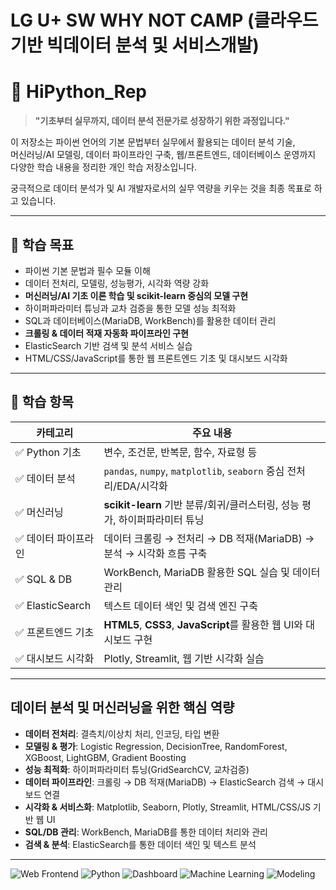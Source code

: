 # LG U+ SW WHY NOT CAMP (클라우드 기반 빅데이터 분석 및 서비스개발)
# 📘 HiPython_Rep

> **"기초부터 실무까지, 데이터 분석 전문가로 성장하기 위한 과정입니다."**

이 저장소는 파이썬 언어의 기본 문법부터 실무에서 활용되는 데이터 분석 기술,  
머신러닝/AI 모델링, 데이터 파이프라인 구축, 웹/프론트엔드, 데이터베이스 운영까지  
다양한 학습 내용을 정리한 개인 학습 저장소입니다.  

궁극적으로 데이터 분석가 및 AI 개발자로서의 실무 역량을 키우는 것을 최종 목표로 하고 있습니다.

---

## 📝 학습 목표

- 파이썬 기본 문법과 필수 모듈 이해
- 데이터 전처리, 모델링, 성능평가, 시각화 역량 강화
- **머신러닝/AI 기초 이론 학습 및 scikit-learn 중심의 모델 구현**
- 하이퍼파라미터 튜닝과 교차 검증을 통한 모델 성능 최적화
- SQL과 데이터베이스(MariaDB, WorkBench)를 활용한 데이터 관리
- **크롤링 & 데이터 적재 자동화 파이프라인 구현**
- ElasticSearch 기반 검색 및 분석 서비스 실습
- HTML/CSS/JavaScript를 통한 웹 프론트엔드 기초 및 대시보드 시각화

---

## 📌 학습 항목

| 카테고리 | 주요 내용 |
|----------|------------|
| ✅ Python 기초 | 변수, 조건문, 반복문, 함수, 자료형 등 |
| ✅ 데이터 분석 | `pandas`, `numpy`, `matplotlib`, `seaborn` 중심 전처리/EDA/시각화 |
| ✅ 머신러닝 | **scikit-learn** 기반 분류/회귀/클러스터링, 성능 평가, 하이퍼파라미터 튜닝 |
| ✅ 데이터 파이프라인 | 데이터 크롤링 → 전처리 → DB 적재(MariaDB) → 분석 → 시각화 흐름 구축 |
| ✅ SQL & DB | WorkBench, MariaDB 활용한 SQL 실습 및 데이터 관리 |
| ✅ ElasticSearch | 텍스트 데이터 색인 및 검색 엔진 구축 |
| ✅ 프론트엔드 기초 | **HTML5**, **CSS3**, **JavaScript**를 활용한 웹 UI와 대시보드 구현 |
| ✅ 대시보드 시각화 | Plotly, Streamlit, 웹 기반 시각화 실습 |

---

## 데이터 분석 및 머신러닝을 위한 핵심 역량

- **데이터 전처리**: 결측치/이상치 처리, 인코딩, 타입 변환  
- **모델링 & 평가**: Logistic Regression, DecisionTree, RandomForest, XGBoost, LightGBM, Gradient Boosting  
- **성능 최적화**: 하이퍼파라미터 튜닝(GridSearchCV, 교차검증)  
- **데이터 파이프라인**: 크롤링 → DB 적재(MariaDB) → ElasticSearch 검색 → 대시보드 연결  
- **시각화 & 서비스화**: Matplotlib, Seaborn, Plotly, Streamlit, HTML/CSS/JS 기반 웹 UI  
- **SQL/DB 관리**: WorkBench, MariaDB를 통한 데이터 처리와 관리  
- **검색 & 분석**: ElasticSearch를 통한 데이터 색인 및 텍스트 분석  

---

![Web Frontend](https://img.shields.io/badge/Frontend-HTML%20%7C%20CSS%20%7C%20JavaScript-orange?logo=html5)
![Python](https://img.shields.io/badge/Python-3.10-blue?logo=python)
![Dashboard](https://img.shields.io/badge/Dashboard-Plotly%20%7C%20Streamlit-ff4b4b)
![Machine Learning](https://img.shields.io/badge/Machine%20Learning-Modeling-blueviolet?logo=opsgenie)
![Modeling](https://img.shields.io/badge/Modeling-Data--Driven-darkblue)
